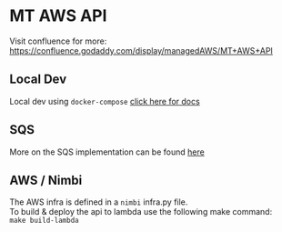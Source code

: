 # MT AWS API

Visit confluence for more:
https://confluence.godaddy.com/display/managedAWS/MT+AWS+API


## Local Dev

Local dev using `docker-compose` [click here for docs](docker/README.md)
 
## SQS
More on the SQS implementation can be found [here](SQS.md)

 
## AWS / Nimbi
 
 The AWS infra is defined in a `nimbi` infra.py file.  
 To build & deploy the api to lambda use the following make command:  
 `make build-lambda`

